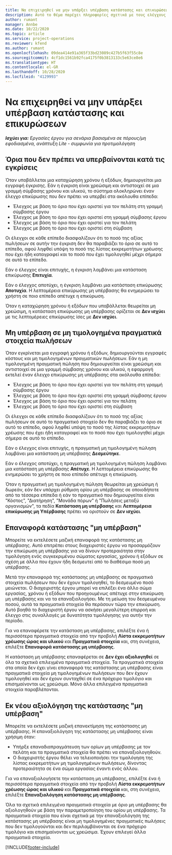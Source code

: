 ```yaml
---
title: Να επιχειρηθεί να μην υπάρξει υπέρβαση κατάστασης και επικυρώσεων
description: Αυτό το θέμα παρέχει πληροφορίες σχετικά με τους ελέγχους ορίων που δεν πρέπει να υπερβαίνονται και οι οποίοι εκτελούνται στο Project Operations.
author: rumant
manager: Annbe
ms.date: 10/22/2020
ms.topic: article
ms.service: project-operations
ms.reviewer: kfend
ms.author: rumant
ms.openlocfilehash: 09dea414e91a365f33bd23089c427b5f63f55c8e
ms.sourcegitcommit: 4cf1dc1561b92fca4175f0b3813133c5e63ce8e6
ms.translationtype: HT
ms.contentlocale: el-GR
ms.lasthandoff: 10/28/2020
ms.locfileid: "4129993"
---
```

# <a name="manage-not-to-exceed-status-and-validations"></a>Να επιχειρηθεί να μην υπάρξει υπέρβαση κατάστασης και επικυρώσεων 

_**Ισχύει για:** Εργασίες έργου για σενάρια βασισμένα σε πόρους/μη εφοδιασμένα, ανάπτυξη Lite - συμφωνία για προτιμολόγηση_

## <a name="not-to-exceed-on-approvals"></a>Όρια που δεν πρέπει να υπερβαίνονται κατά τις εγκρίσεις

Όταν υποβάλλεται μια καταχώρηση χρόνου ή εξόδων, δημιουργείται μια εγγραφή έγκρισης. Εάν η έγκριση είναι χρεώσιμη και αντιστοιχεί σε μια γραμμή σύμβασης χρόνου και υλικού, το σύστημα ολοκληρώνει έναν έλεγχο επικύρωσης που δεν πρέπει να υπερβεί στα ακόλουθα επίπεδα:

  - Έλεγχος με βάση το όριο που έχει οριστεί για τον πελάτη στη γραμμή σύμβασης έργου
  - Έλεγχος με βάση το όριο που έχει οριστεί στη γραμμή σύμβασης έργου
  - Έλεγχος με βάση το όριο που έχει οριστεί για τον πελάτη
  - Έλεγχος με βάση το όριο που έχει οριστεί στη σύμβαση

Οι έλεγχοι σε κάθε επίπεδο διασφαλίζουν ότι το ποσό της αξίας πωλήσεων σε αυτήν την έγκριση δεν θα παραβιάζει το όριο σε αυτό το επίπεδο, αφού ληφθεί υπόψη το ποσό της λίστας εκκρεμοτήτων χρέωσης που έχει ήδη καταγραφεί και το ποσό που έχει τιμολογηθεί μέχρι σήμερα σε αυτό το επίπεδο.

Εάν ο έλεγχος είναι επιτυχής, η έγκριση λαμβάνει μια κατάσταση επικύρωσης **Επιτυχία**.

Εάν ο έλεγχος αποτύχει, η έγκριση λαμβάνει μια κατάσταση επικύρωσης **Αποτυχία**. Η λεπτομέρεια επικύρωσης μη υπέρβασης θα ενημερώσει το χρήστη σε ποιο επίπεδο απέτυχε η επικύρωση.

Όταν η καταχώρηση χρόνου ή εξόδων που υποβάλλεται θεωρείται μη χρεώσιμη, η κατάσταση επικύρωσης μη υπέρβασης ορίζεται σε **Δεν ισχύει** με τις λεπτομέρειες επικύρωσης ίσες με **Δεν ισχύει**.

## <a name="not-to-exceed-on-unbilled-sales-actuals"></a>Μη υπέρβαση σε μη τιμολογημένα πραγματικά στοιχεία πωλήσεων

Όταν εγκρίνεται μια εγγραφή χρόνου ή εξόδων, δημιουργούνται εγγραφές κόστους και μη τιμολογημένων πραγματικών πωλήσεων. Εάν η μη τιμολογημένη πραγματική πώληση που δημιουργείται είναι χρεώσιμη και αντιστοιχεί σε μια γραμμή σύμβασης χρόνου και υλικού, η εφαρμογή εκτελεί έναν έλεγχο επικύρωσης μη υπέρβασης στα ακόλουθα επίπεδα:

  - Έλεγχος με βάση το όριο που έχει οριστεί για τον πελάτη στη γραμμή σύμβασης έργου
  - Έλεγχος με βάση το όριο που έχει οριστεί στη γραμμή σύμβασης έργου
  - Έλεγχος με βάση το όριο που έχει οριστεί για τον πελάτη
  - Έλεγχος με βάση το όριο που έχει οριστεί στη σύμβαση

Οι έλεγχοι σε κάθε επίπεδο διασφαλίζουν ότι το ποσό της αξίας πωλήσεων σε αυτό το πραγματικό στοιχείο δεν θα παραβιάζει το όριο σε αυτό το επίπεδο, αφού ληφθεί υπόψη το ποσό της λίστας εκκρεμοτήτων χρέωσης που έχει ήδη καταγραφεί και το ποσό που έχει τιμολογηθεί μέχρι σήμερα σε αυτό το επίπεδο.

Εάν ο έλεγχος είναι επιτυχής, η πραγματική μη τιμολογημένη πώληση λαμβάνει μια κατάσταση μη υπέρβασης **Δεσμεύτηκε**.

Εάν ο έλεγχος αποτύχει, η πραγματική μη τιμολογημένη πώληση λαμβάνει μια κατάσταση μη υπέρβασης **Απέτυχε**. Η λεπτομέρεια επικύρωσης θα ενημερώσει το χρήστη σε ποιο επίπεδο απέτυχε η επικύρωση.

Όταν η πραγματική μη τιμολογημένη πώληση θεωρείται μη χρεώσιμη ή δωρεάν, εάν δεν υπάρχει ρύθμιση ορίου μη υπέρβασης σε οποιοδήποτε από τα τέσσερα επίπεδα ή εάν το πραγματικό που δημιουργείται είναι "Κόστος", "Διατήρηση", "Μονάδα πόρων" ή "Πωλήσεις μεταξύ οργανισμών", τα πεδία **Κατάσταση μη υπέρβασης** και **Λεπτομέρεια επικύρωσης μη Υπέρβασης** πρέπει να οριστούν σε **Δεν ισχύει**.

## <a name="reset-the-not-to-exceed-status"></a>Επαναφορά κατάστασης "μη υπέρβαση"

Μπορείτε να εκτελέσετε μαζική επαναφορά της κατάστασης μη υπέρβασης. Αυτό επιτρέπει στους διαχειριστές έργου να προσαρμόζουν την επικύρωση μη υπέρβασης για να δίνουν προτεραιότητα στην τιμολόγηση ενός συγκεκριμένου σώματος εργασίας, χρόνου ή εξόδων σε σχέση με άλλα που έχουν ήδη δεσμευτεί από το διαθέσιμο ποσό μη υπέρβασης.

Μετά την επαναφορά της κατάστασης μη υπέρβασης σε πραγματικά στοιχεία πωλήσεων που δεν έχουν τιμολογηθεί, το δεσμευμένο ποσό μειώνεται. Ο διαχειριστής έργου μπορεί να επιλέξει ένα άλλο σώμα εργασίας, χρόνου ή εξόδων που προηγουμένως απέτυχε στην επικύρωση μη υπέρβασης και να τα επαναξιολογήσει. Με τη μείωση του δεσμευμένου ποσού, αυτά τα πραγματικά στοιχεία θα περάσουν τώρα την επικύρωση. Αυτό βοηθά το διαχειριστή έργου να ασκήσει μεγαλύτερη επιρροή και έλεγχο στις συναλλαγές με δυνατότητα τιμολόγησης για αυτήν την περίοδο.

Για να επαναφέρετε την κατάσταση μη υπέρβασης, επιλέξτε ένα ή περισσότερα πραγματικά στοιχεία από την προβολή **Λίστα εκκρεμοτήτων χρέωσης ώρας και υλικού** και **Πραγματικά στοιχεία** και, στη συνέχεια, επιλέξτε **Επαναφορά κατάστασης μη υπέρβασης**.

Η κατάσταση μη υπέρβασης επαναφέρεται σε **Δεν έχει αξιολογηθεί** σε όλα τα σχετικά επιλεγμένα πραγματικά στοιχεία. Τα πραγματικά στοιχεία στα οποία δεν έχει γίνει επαναφορά της κατάστασης μη υπέρβασης είναι πραγματικά στοιχεία μη τιμολογημένων πωλήσεων που δεν έχουν τιμολογηθεί και δεν έχουν συνταχθεί σε ένα πρόχειρο τιμολόγιο και επισημαίνονται ως χρεώσιμα. Μόνο άλλα επιλεγμένα πραγματικά στοιχεία παραβλέπονται.

## <a name="reevaluate-not-to-exceed-status"></a>Εκ νέου αξιολόγηση της κατάστασης "μη υπέρβαση"

Μπορείτε να εκτελέσετε μαζική επανεκτίμηση της κατάστασης μη υπέρβασης. Η επαναξιολόγηση της κατάστασης μη υπέρβασης είναι χρήσιμη όταν:

  - Υπήρξε επαναδιαπραγμάτευση των ορίων μη υπέρβασης με τον πελάτη και τα πραγματικά στοιχεία θα πρέπει να επαναξιολογηθούν.
  - Ο διαχειριστής έργου θέλει να τελειοποιήσει την τιμολόγηση της λίστας εκκρεμοτήτων μη τιμολογημένων πωλήσεων, δίνοντας προτεραιότητα σε ένα σώμα εργασίας έναντι ενός άλλου.

Για να επαναξιολογήσετε την κατάσταση μη υπέρβασης, επιλέξτε ένα ή περισσότερα πραγματικά στοιχεία από την προβολή **Λίστα εκκρεμοτήτων χρέωσης ώρας και υλικού** και **Πραγματικά στοιχεία** και, στη συνέχεια, επιλέξτε **Επαναξιολόγηση κατάστασης μη υπέρβασης**.

Όλα τα σχετικά επιλεγμένα πραγματικά στοιχεία με όριο μη υπέρβασης θα αξιολογηθούν με βάση την παραμετροποίηση του ορίου μη υπέρβασης. Τα πραγματικά στοιχεία που είναι σχετικά με την επαναξιολόγηση της κατάστασης μη υπέρβασης είναι μη τιμολογημένες πραγματικές πωλήσεις που δεν τιμολογούνται και δεν περιλαμβάνονται σε ένα πρόχειρο τιμολόγιο και επισημαίνονται ως χρεώσιμα. Έχουν επιλεγεί άλλα πραγματικά στοιχεία.


[!INCLUDE[footer-include](../../includes/footer-banner.md)]